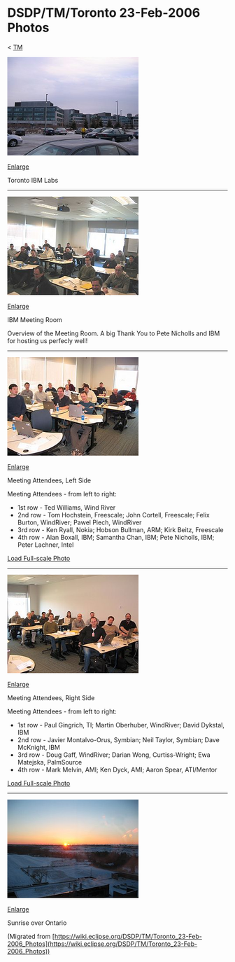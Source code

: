 

DSDP/TM/Toronto 23-Feb-2006 Photos
==================================

< [TM](./TM "DSDP/TM")

![](./images/300px-Toronto_Feb06_015.jpg)

[Enlarge](./images/Toronto_Feb06_015.jpg)

Toronto IBM Labs

* * *

![](./images/300px-Toronto_Feb06_003.jpg)

[Enlarge](./images/Toronto_Feb06_003.jpg)

IBM Meeting Room

  
Overview of the Meeting Room. A big Thank You to Pete Nicholls and IBM for hosting us perfecly well!

* * *

![](./images/300px-Toronto_Feb06_001_small.jpg)

[Enlarge](./images/Toronto_Feb06_001_small.jpg)

Meeting Attendees, Left Side

  
Meeting Attendees - from left to right:

*   1st row - Ted Williams, Wind River
*   2nd row - Tom Hochstein, Freescale; John Cortell, Freescale; Felix Burton, WindRiver; Pawel Piech, WindRiver
*   3rd row - Ken Ryall, Nokia; Hobson Bullman, ARM; Kirk Beitz, Freescale
*   4th row - Alan Boxall, IBM; Samantha Chan, IBM; Pete Nicholls, IBM; Peter Lachner, Intel

[Load Full-scale Photo](./images/Toronto_Feb06_001.jpg "Toronto Feb06 001.jpg")

* * *

![](./images/300px-Toronto_Feb06_002_small.jpg)

[Enlarge](./images/Toronto_Feb06_002_small.jpg)

Meeting Attendees, Right Side

  
Meeting Attendees - from left to right:

*   1st row - Paul Gingrich, TI; Martin Oberhuber, WindRiver; David Dykstal, IBM
*   2nd row - Javier Montalvo-Orus, Symbian; Neil Taylor, Symbian; Dave McKnight, IBM
*   3rd row - Doug Gaff, WindRiver; Darian Wong, Curtiss-Wright; Ewa Matejska, PalmSource
*   4th row - Mark Melvin, AMI; Ken Dyck, AMI; Aaron Spear, ATI/Mentor

[Load Full-scale Photo](./images/Toronto_Feb06_002.jpg "Toronto Feb06 002.jpg")

* * *

![](./images/300px-Toronto_Feb06_024.jpg)

[Enlarge](./images/Toronto_Feb06_024.jpg)

Sunrise over Ontario


(Migrated from [https://wiki.eclipse.org/DSDP/TM/Toronto_23-Feb-2006_Photos](https://wiki.eclipse.org/DSDP/TM/Toronto_23-Feb-2006_Photos))
